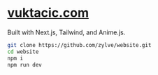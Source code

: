 # [vuktacic.com](https://vuktacic.com)

Built with Next.js, Tailwind, and Anime.js.

```bash
git clone https://github.com/zylve/website.git
cd website
npm i
npm run dev
```